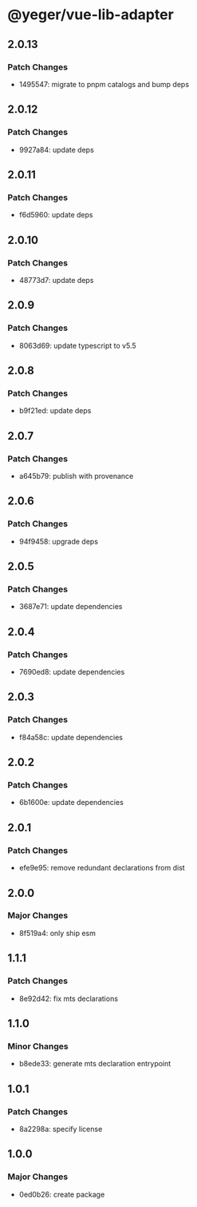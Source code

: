 # @yeger/vue-lib-adapter

## 2.0.13

### Patch Changes

- 1495547: migrate to pnpm catalogs and bump deps

## 2.0.12

### Patch Changes

- 9927a84: update deps

## 2.0.11

### Patch Changes

- f6d5960: update deps

## 2.0.10

### Patch Changes

- 48773d7: update deps

## 2.0.9

### Patch Changes

- 8063d69: update typescript to v5.5

## 2.0.8

### Patch Changes

- b9f21ed: update deps

## 2.0.7

### Patch Changes

- a645b79: publish with provenance

## 2.0.6

### Patch Changes

- 94f9458: upgrade deps

## 2.0.5

### Patch Changes

- 3687e71: update dependencies

## 2.0.4

### Patch Changes

- 7690ed8: update dependencies

## 2.0.3

### Patch Changes

- f84a58c: update dependencies

## 2.0.2

### Patch Changes

- 6b1600e: update dependencies

## 2.0.1

### Patch Changes

- efe9e95: remove redundant declarations from dist

## 2.0.0

### Major Changes

- 8f519a4: only ship esm

## 1.1.1

### Patch Changes

- 8e92d42: fix mts declarations

## 1.1.0

### Minor Changes

- b8ede33: generate mts declaration entrypoint

## 1.0.1

### Patch Changes

- 8a2298a: specify license

## 1.0.0

### Major Changes

- 0ed0b26: create package

